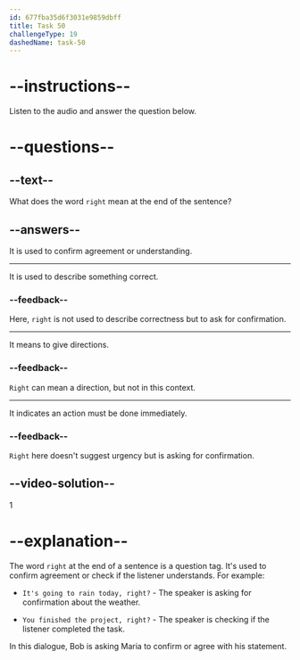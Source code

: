 ```yaml
---
id: 677fba35d6f3031e9859dbff
title: Task 50
challengeType: 19
dashedName: task-50
---
```


<!-- (Audio) Bob: If we don't back up regularly, we could lose important information, right? -->

# --instructions--

Listen to the audio and answer the question below.

# --questions--

## --text--

What does the word `right` mean at the end of the sentence?

## --answers--

It is used to confirm agreement or understanding.

---

It is used to describe something correct.

### --feedback--

Here, `right` is not used to describe correctness but to ask for confirmation.

---

It means to give directions.

### --feedback--

`Right` can mean a direction, but not in this context.

---

It indicates an action must be done immediately.

### --feedback--

`Right` here doesn't suggest urgency but is asking for confirmation.

## --video-solution--

1

# --explanation--

The word `right` at the end of a sentence is a question tag. It's used to confirm agreement or check if the listener understands. For example:

- `It's going to rain today, right?` - The speaker is asking for confirmation about the weather.

- `You finished the project, right?` - The speaker is checking if the listener completed the task.

In this dialogue, Bob is asking Maria to confirm or agree with his statement.
